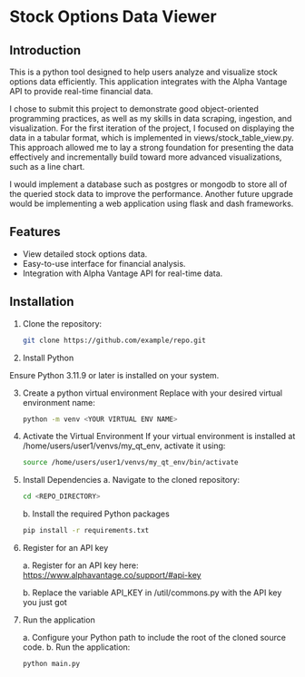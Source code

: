 # Stock Options Data Viewer

## Introduction
This is a python tool designed to help users analyze and visualize stock options data efficiently. This application integrates with the Alpha Vantage API to provide real-time financial data.

I chose to submit this project to demonstrate good object-oriented programming practices, as well as my skills in data scraping, ingestion, and visualization. For the first iteration of the project, I focused on displaying the data in a tabular format, which is implemented in views/stock_table_view.py. This approach allowed me to lay a strong foundation for presenting the data effectively and incrementally build toward more advanced visualizations, such as a line chart.

I would implement a database such as postgres or mongodb to store all of the queried stock data to improve the performance. Another future upgrade would be implementing a web application using flask and dash frameworks.



## Features
- View detailed stock options data.
- Easy-to-use interface for financial analysis.
- Integration with Alpha Vantage API for real-time data.

## Installation
1. Clone the repository:
   ```bash
   git clone https://github.com/example/repo.git
   ```

2. Install Python

Ensure Python 3.11.9 or later is installed on your system.

3. Create a python virtual environment
Replace <YOUR VIRTUAL ENV NAME> with your desired virtual environment name:
    ```bash
    python -m venv <YOUR VIRTUAL ENV NAME>
    ```
   
4. Activate the Virtual Environment
If your virtual environment is installed at /home/users/user1/venvs/my_qt_env, activate it using:

    ```bash
    source /home/users/user1/venvs/my_qt_env/bin/activate
    ```

5. Install Dependencies
    a. Navigate to the cloned repository:
    ```bash
    cd <REPO_DIRECTORY>
    ```
   
    b. Install the required Python packages
    ```bash
    pip install -r requirements.txt
    ```

6. Register for an API key

    a. Register for an API key here: https://www.alphavantage.co/support/#api-key

    b. Replace the variable API_KEY in /util/commons.py with the API key you just got

7. Run the application

    a. Configure your Python path to include the root of the cloned source code.
    b. Run the application:
    ```bash
    python main.py
    ```